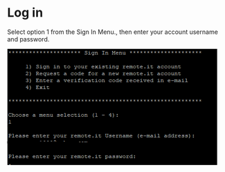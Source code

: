 # Log in

Select option 1 from the Sign In Menu., then enter your account username and password.

![](../.gitbook/assets/image%20%289%29.png)

